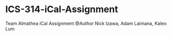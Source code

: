 # ICS-314-iCal-Assignment
Team Almathea iCal Assignment
@Author Nick Izawa, Adam Laimana, Kaleo Lum
